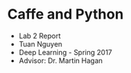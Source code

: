 # Caffe and Python 
* Lab 2 Report
* Tuan Nguyen
* Deep Learning - Spring 2017
* Advisor: Dr. Martin Hagan

